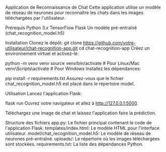 Application de Reconnaissance de Chat
Cette application utilise un modèle de réseau de neurones pour reconnaître les chats dans les images téléchargées par l'utilisateur.

Prérequis
Python 3.x
TensorFlow
Flask
Un modèle pré-entraîné (chat_recognition_model.h5)

Installation
Clonez le dépôt: git clone https://github.com/votre-utilisateur/chat-recognition-app.git
cd chat-recognition-app
Créez un environnement virtuel et activez-le:

python -m venv venv
source venv/bin/activate  # Pour Linux/Mac
venv\Scripts\activate  # Pour Windows
Installez les dépendances:


pip install -r requirements.txt
Assurez-vous que le fichier chat_recognition_model.h5 est placé dans le répertoire model.

Utilisation
Lancez l'application Flask:

flask run
Ouvrez votre navigateur et allez à http://127.0.0.1:5000.

Téléchargez une image de chat et laissez l'application faire la prédiction.

Structure des fichiers
app.py: Le fichier principal contenant le code de l'application Flask.
templates/index.html: Le modèle HTML pour l'interface utilisateur.
model/chat_recognition_model.h5: Le modèle de réseau de neurones pré-entraîné.
uploads/: Le répertoire où les images téléchargées sont stockées.
requirements.txt: La liste des dépendances Python.
